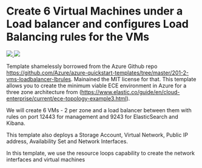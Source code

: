 # Create 6 Virtual Machines under a Load balancer and configures Load Balancing rules for the VMs

<a href="https://portal.azure.com/#create/Microsoft.Template/uri/" target="_blank">
    <img src="http://azuredeploy.net/deploybutton.png"/>
</a>
<a href="http://armviz.io/#/?load=" target="_blank">
    <img src="http://armviz.io/visualizebutton.png"/>
</a>

Template shamelessly borrowed from the Azure Github repo https://github.com/Azure/azure-quickstart-templates/tree/master/201-2-vms-loadbalancer-lbrules. Mainained the MIT license for that.
This template allows you to create the minimum viable ECE environment in Azure for a three zone architecture from (https://www.elastic.co/guide/en/cloud-enterprise/current/ece-topology-example3.html).

We will create 6 VMs - 2 per zone and a load balancer between them with rules on port 12443 for management and 9243 for ElasticSearch and Kibana.

This template also deploys a Storage Account, Virtual Network, Public IP address, Availability Set and Network Interfaces.

In this template, we use the resource loops capability to create the network interfaces and virtual machines